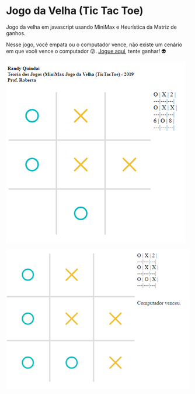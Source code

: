 # Jogo da Velha (Tic Tac Toe)
Jogo da velha em javascript usando MiniMax e Heurística da Matriz de ganhos.

Nesse jogo, você empata ou o computador vence, não existe um cenário em que você vence o computador :stuck_out_tongue_winking_eye:. [Jogue aqui](http://quindai.github.io/jogo_da_velha), tente ganhar! :alien:

![Tabuleiro com jogadas](img1.png)


![Tabuleiro quando computador vence](img2.png)
